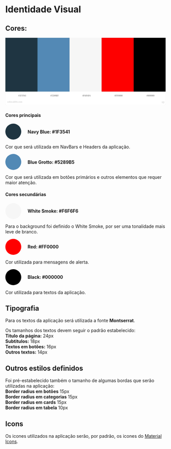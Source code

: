 # Identidade Visual

## Cores:

![Paleta de Cores](./imgs/paleta-de-cores.jpeg)

#### Cores principais

<div style= "display: flex; width: 100%; flex-direction: row; align-items: center; margin-bottom:10px;">

<div style="background-color: #1F3541; height:50px; width:50px; border-radius: 25px; margin-right: 20px;" ></div>

<b>Navy Blue: #1F3541</b>

</div>

Cor que será utilizada em NavBars e Headers da aplicação.

<div style= "display: flex; width: 100%; flex-direction: row; align-items: center; margin-bottom:10px;">

<div style="background-color: #5289B5; height:50px; width:50px; border-radius: 25px; margin-right: 20px;" ></div>

<b>Blue Grotto: #5289B5</b>

</div>

Cor que será utilizada em botões primários e outros elementos que requer maior atenção.

#### Cores secundárias

<div style= "display: flex; width: 100%; flex-direction: row; align-items: center; margin-bottom:10px;">
<div style="background-color: #F6F6F6; height:50px; width:50px; border-radius: 25px; margin-right: 20px;" ></div>

<b>White Smoke: #F6F6F6</b>

</div>

Para o background foi definido o White Smoke, por ser uma tonalidade mais leve de branco.

<div style= "display: flex; width: 100%; flex-direction: row; align-items: center; margin-bottom:10px;">

<div style="background-color: #FF0000; height:50px; width:50px; border-radius: 25px; margin-right: 20px;" ></div>

<b>Red: #FF0000</b>

</div>

Cor utilizada para mensagens de alerta.

<div style= "display: flex; width: 100%; flex-direction: row; align-items: center; margin-bottom:10px;">

<div style="background-color: #000000; height:50px; width:50px; border-radius: 25px; margin-right: 20px;" ></div>

<b>Black: #000000</b>

</div>

Cor utilizada para textos da aplicação.

## Tipografia

Para os textos da aplicação será utilizada a fonte **Montserrat**.

Os tamanhos dos textos devem seguir o padrão estabelecido:  
**Titulo da página:** 24px  
**Subtitulos:** 18px  
**Textos em botões:** 16px  
**Outros textos:** 14px

## Outros estilos definidos

Foi pré-estabelecido também o tamanho de algumas bordas que serão utilizadas na aplicação:  
**Border radius em botões** 15px  
**Border radius em categorias** 15px  
**Border radius em cards** 15px  
**Border radius em tabela** 10px

## Icons

Os icones utilizados na aplicação serão, por padrão, os icones do [Material Icons](https://material.io/resources/icons/?style=baseline).
